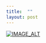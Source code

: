 ```yaml
---
title:  ""
layout: post
---
```


[![IMAGE_ALT](https://img.youtube.com/vi/OaMCaecrE4o/default.jpg)](https://youtu.be/OaMCaecrE4o)
